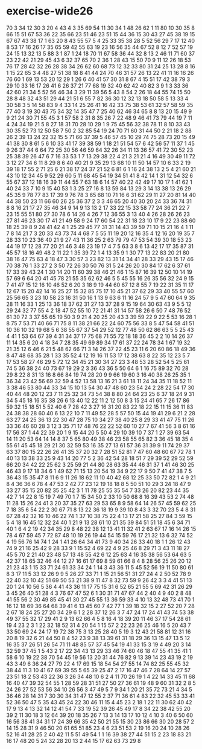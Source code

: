 # exercise-wide26
70
3
34
12
30
3
20
4
43
4
3
35
69
54
11
30
34
1
48
26
62
1
11
80
10
30
35
8
66
15
51
67
53
36
22
35
66
23
51
46
23
51
15
44
36
15
30
43
27
45
38
19
15
67
67
43
38
17
1
63
20
8
43
55
57
5
4
25
33
35
38
28
5
52
56
29
7
17
12
40
8
53
17
16
26
17
35
65
59
42
55
63
19
23
16
56
35
44
67
52
8
12
7
52
57
19
24
15
13
32
13
5
88
3
1
87
1
24
18
70
11
67
58
36
44
32
8
13
2
46
11
71
60
37
23
22
42
21
29
45
43
6
32
37
65
70
2
36
1
28
43
15
50
70
9
11
12
26
18
53
76
17
28
42
32
26
28
38
34
26
62
60
68
73
12
32
33
80
31
24
25
13
28
8
16
1
15
22
65
3
4
48
27
51
38
18
8
41
44
24
70
46
31
57
26
13
22
41
11
16
16
26
76
60
1
69
13
53
20
12
29
1
26
6
40
41
57
30
31
8
67
4
15
51
17
42
38
79
3
29
10
33
16
17
26
41
6
26
37
21
77
68
19
32
40
62
42
40
82
3
9
1
3
33
36
42
60
21
34
5
52
56
46
34
3
29
11
39
56
5
43
8
54
2
26
18
44
55
74
15
50
28
8
48
32
43
51
29
44
21
51
6
55
7
82
36
30
12
32
13
18
50
58
5
13
33
4
30
58
3
5
14
58
83
9
4
33
14
25
26
41
16
42
33
75
38
53
61
32
57
58
59
35
77
40
3
19
30
43
75
34
32
14
35
47
7
25
40
62
46
34
65
8
8
13
20
15
49
9
9
21
24
30
71
55
45
3
1
57
58
2
31
8
35
26
7
22
48
9
46
41
73
79
44
19
7
11
4
24
34
19
21
5
8
27
18
31
70
28
10
29
1
9
75
45
56
32
38
78
11
8
10
33
43
30
35
52
73
12
50
58
7
50
2
32
85
54
19
24
70
71
60
31
44
50
2
21
18
2
88
26
2
39
13
24
22
32
15
5
71
66
37
39
5
46
57
45
10
29
74
75
28
73
20
15
49
41
38
30
8
61
5
6
10
33
41
17
39
38
59
1
18
21
51
54
57
6
42
56
57
11
37
1
45
9
26
37
44
6
64
72
25
30
56
46
59
64
32
26
34
11
13
36
57
41
72
30
52
23
25
38
39
26
47
6
7
16
33
53
1
7
13
29
38
22
4
21
3
21
21
4
16
49
30
49
11
72
3
12
27
34
6
11
8
29
8
6
40
40
21
9
35
29
13
68
10
11
50
14
57
10
6
33
2
19
39
18
17
55
2
71
25
6
21
38
17
24
37
21
52
6
81
6
1
16
24
38
13
2
5
4
21
60
21
43
10
12
34
45
9
52
29
60
5
11
68
45
54
19
34
51
41
8
42
14
1
31
12
54
32
6
55
67
37
12
18
16
39
11
44
55
7
63
18
6
14
57
40
22
42
49
17
10
17
1
41
62
1
40
24
33
7
10
9
15
40
53
1
3
25
27
16
8
13
59
84
13
29
3
14
13
38
13
26
29
45
35
9
78
77
83
17
39
9
76
78
3
65
68
10
71
16
6
31
62
29
11
27
20
81
14
40
44
38
50
23
11
66
60
26
25
36
37
2
3
3
46
65
20
40
30
20
24
33
36
74
31
8
8
16
21
17
27
35
46
34
9
14
9
13
13
2
17
33
22
15
33
58
77
24
36
21
22
7
23
15
55
51
80
27
30
78
6
14
26
4
26
7
12
36
55
3
13
40
4
26
28
26
26
23
27
81
46
23
30
17
41
21
49
58
9
24
17
60
54
22
31
18
23
10
17
9
22
23
88
60
18
25
39
8
9
24
41
42
4
1
25
29
45
77
31
31
14
43
39
59
71
10
15
21
16
4
1
11
7
8
14
21
7
3
20
33
43
73
74
4
68
7
5
55
11
19
20
12
16
35
4
12
16
20
19
35
7
28
33
10
23
36
40
21
9
27
43
11
36
25
2
63
79
79
47
53
54
39
30
18
53
23
44
19
17
12
28
77
20
21
46
3
48
23
19
17
4
7
5
63
3
8
6
13
42
17
17
35
87
31
45
57
18
16
49
48
2
11
22
1
35
39
72
1
4
13
35
9
1
30
77
13
22
83
20
21
80
38
16
47
75
63
4
18
47
3
30
57
3
23
82
13
31
14
34
41
28
33
29
43
15
17
46
70
38
76
1
33
27
2
3
50
72
26
30
50
76
31
5
24
26
20
30
84
17
62
6
37
61
17
33
39
43
24
1
30
14
20
11
60
39
38
46
21
46
1
15
87
16
39
12
50
10
14
19
57
69
6
64
20
41
45
78
21
55
35
62
62
46
5
5
45
55
16
26
35
56
32
24
9
15
7
41
47
15
12
16
10
46
52
6
20
3
18
9
19
44
60
67
12
8
55
7
19
22
31
35
11
17
12
67
15
20
42
14
16
25
27
15
32
85
75
17
10
45
21
37
62
29
33
40
55
57
60
25
56
65
3
23
10
58
23
16
31
50
16
1
13
9
63
6
11
16
24
57
9
5
47
60
64
9
35
28
11
16
33
1
25
13
36
18
37
62
31
27
13
37
28
9
15
19
64
30
63
43
9
5
5
12
29
24
32
77
55
4
2
18
47
52
55
10
72
21
41
31
14
57
58
26
6
50
7
48
76
52
61
30
72
3
37
55
65
19
50
3
9
21
4
20
25
20
43
3
39
59
22
9
22
5
53
16
28
1
8
75
7
53
71
40
66
71
75
8
11
38
21
66
22
24
60
75
56
33
8
5
47
54
58
41
51
10
36
10
32
19
68
5
6
38
55
67
37
54
29
52
12
77
48
50
62
86
63
5
5
25
43
4
41
1
53
64
67
39
4
31
34
37
17
75
68
71
55
72
18
18
36
45
2
2
10
14
26
37
11
14
35
6
20
4
18
34
7
28
35
49
69
89
34
17
61
37
22
24
78
34
1
67
19
32
21
35
12
6
46
6
21
5
48
62
66
71
3
14
26
37
22
45
23
11
6
20
60
86
18
49
36
8
47
48
68
35
28
1
33
35
52
4
12
19
16
11
53
17
12
38
63
8
22
35
12
23
5
7
17
53
58
27
46
29
5
72
12
34
45
21
30
34
27
23
3
48
53
28
52
54
5
25
61
74
5
36
38
24
40
73
67
19
29
2
3
36
43
36
5
50
64
6
1
16
75
89
32
70
28
29
8
22
8
31
13
16
8
66
84
19
74
28
20
9
9
66
19
60
3
16
40
38
26
25
35
1
36
34
23
42
56
69
32
59
4
52
13
58
13
16
21
3
61
18
11
24
34
35
11
18
52
11
3
38
46
53
80
44
33
34
15
10
13
54
30
47
48
60
23
54
24
2
28
22
54
17
30
40
44
48
20
12
23
7
11
25
32
34
73
54
38
8
80
24
64
23
25
6
37
18
24
9
31
34
5
45
18
16
35
38
26
6
13
40
12
22
11
2
12
50
8
3
15
24
41
65
7
26
17
86
59
32
15
18
51
5
52
40
6
7
28
42
3
27
16
31
20
83
22
18
22
15
11
15
36
11
83
24
38
38
28
60
40
6
13
22
10
7
11
49
52
28
5
57
50
15
44
19
41
29
6
21
2
28
63
27
24
25
36
13
22
30
47
28
75
10
34
27
38
40
25
8
29
33
41
47
75
11
26
33
36
46
60
28
3
12
3
35
71
17
48
76
22
22
52
60
10
27
7
67
41
56
3
8
61
16
17
56
37
1
44
22
39
20
1
9
15
44
20
5
50
4
29
10
39
10
7
37
1
27
39
63
54
14
11
20
53
64
14
14
8
37
5
65
80
49
38
46
23
58
55
65
82
3
36
45
18
35
4
55
61
45
45
18
29
21
30
32
59
53
16
35
27
13
61
57
36
31
39
9
11
74
29
37
63
37
80
15
22
26
26
41
35
37
20
32
7
28
51
52
81
7
47
60
48
60
67
72
78
1
40
13
13
38
33
25
9
43
14
20
77
5
2
36
42
54
28
18
51
7
29
39
52
29
52
59
66
20
34
42
22
25
62
3
25
59
21
44
80
28
63
35
44
46
31
37
1
41
46
30
25
46
43
9
17
18
34
6
1
49
62
71
15
13
20
54
19
34
9
22
17
9
50
7
41
47
38
7
5
36
43
15
35
47
8
11
6
9
11
26
18
62
11
10
40
42
68
12
25
33
50
72
82
1
4
9
21
8
4
36
36
6
78
4
47
53
2
42
77
23
12
19
18
18
8
5
50
51
10
29
3
24
18
47
9
33
27
35
15
20
82
35
25
42
3
1
11
78
25
55
35
54
7
33
26
20
82
23
44
35
42
7
14
22
8
15
19
7
49
70
1
7
15
34
50
2
33
10
50
68
8
16
39
43
53
2
74
48
11
28
15
26
24
41
3
20
37
35
27
63
29
53
65
8
9
58
64
14
26
57
45
59
62
25
7
18
35
6
54
22
2
30
67
71
8
13
22
36
18
19
9
39
10
8
43
3
32
70
23
5
4
8
31
67
28
42
32
16
10
46
22
74
1
37
10
38
75
22
4
13
17
21
58
25
27
84
3
59
15
5
4
18
16
45
12
32
24
40
1
21
9
13
28
61
10
21
35
39
84
51
51
18
45
6
34
71
40
1
6
4
2
19
42
34
35
29
8
48
22
38
12
13
41
11
32
41
2
63
67
17
16
14
26
15
78
4
67
59
45
7
72
87
48
10
19
26
19
44
54
15
59
76
17
21
32
13
6
32
74
52
4
19
56
76
14
74
1
24
1
41
26
64
34
41
73
9
40
34
26
33
40
18
1
1
26
12
43
74
9
21
16
25
42
9
28
33
9
1
15
52
4
69
22
4
9
25
46
8
29
71
3
43
11
18
27
45
5
70
2
21
40
23
48
57
13
48
55
42
6
12
25
63
4
16
35
38
56
53
64
63
5
42
37
18
65
32
46
44
12
27
16
61
17
69
8
59
61
66
8
4
8
28
56
25
26
20
12
21
23
43
1
15
33
71
24
61
33
34
24
1
14
3
43
36
11
5
45
52
56
19
11
50
80
61
8
3
17
11
5
33
12
26
9
9
5
26
27
33
71
1
15
21
56
51
31
27
24
4
2
50
52
78
9
22
40
32
10
42
51
69
50
53
21
38
9
11
47
8
32
73
59
9
26
42
3
3
4
41
51
13
20
1
24
10
56
5
36
4
41
43
36
11
17
75
15
31
6
52
65
21
55
5
69
42
31
26
29
3
45
26
40
51
28
4
3
76
67
47
52
6
1
30
31
71
47
67
44
2
40
4
9
40
2
8
48
41
55
56
2
30
49
85
45
41
30
27
45
55
13
36
59
33
4
10
13
32
48
73
41
70
1
16
12
18
69
36
64
68
39
41
6
13
45
60
7
42
77
1
39
18
32
15
2
27
52
20
7
28
2
67
18
24
25
27
20
34
29
6
1
2
28
37
12
26
3
7
47
24
17
24
41
43
74
53
38
49
37
55
32
17
29
41
2
9
13
62
66
4
5
8
16
4
18
39
20
11
46
37
17
54
28
61
19
4
23
2
3
1
22
32
18
52
31
4
20
54
1
15
57
2
22
23
26
25
46
16
5
20
43
7
33
50
69
24
24
17
19
72
38
75
3
13
25
28
40
5
19
3
12
43
21
58
81
12
31
16
20
8
19
32
6
21
44
50
8
4
52
23
9
38
13
39
61
31
18
29
36
13
15
47
13
5
12
16
35
37
26
51
26
54
71
11
48
85
57
37
45
54
19
41
33
15
3
19
4
49
20
3
14
32
59
37
45
1
5
43
2
17
22
34
43
13
29
33
46
74
60
46
18
47
55
41
35
41
1
58
6
10
19
22
38
70
54
45
19
56
13
20
31
44
76
82
9
13
39
14
23
43
19
2
19
43
3
49
6
36
24
27
79
22
4
17
69
15
18
54
54
27
55
14
74
82
25
55
45
32
38
44
11
3
10
41
67
69
39
55
5
65
39
25
47
2
17
16
47
46
7
28
64
14
27
57
23
51
18
2
53
43
22
36
3
26
34
48
10
6
2
4
11
70
26
19
1
4
22
14
33
45
11
68
16
40
47
39
32
54
55
1
28
59
28
31
51
27
50
27
36
61
19
48
9
60
31
32
2
8
5
24
26
27
52
53
56
34
10
26
56
3
47
49
5
7
9
34
1
20
21
35
72
73
21
4
34
5
36
46
28
14
31
7
30
30
34
31
47
12
55
2
37
71
36
61
4
83
22
32
45
53
33
41
52
36
50
47
5
35
43
45
24
22
30
46
11
15
4
45
23
2
18
1
22
11
30
62
40
42
17
9
13
4
13
32
14
12
41
54
7
33
19
52
39
26
45
49
17
8
34
22
38
42
55
20
39
2
11
30
18
3
12
64
39
20
18
35
26
7
13
3
14
13
17
10
12
4
10
3
40
6
50
60
16
56
38
41
34
31
17
24
39
66
35
42
50
21
55
15
30
23
86
66
30
20
28
57
2
14
15
28
31
9
46
50
20
61
65
51
85
23
4
6
23
51
53
2
19
16
20
24
10
28
26
52
16
41
28
25
2
40
42
11
5
51
49
54
1
1
16
39
38
27
44
51
15
2
23
18
83
21
16
17
48
20
5
24
32
28
20
13
2
44
15
17
62
63
73
29
8
